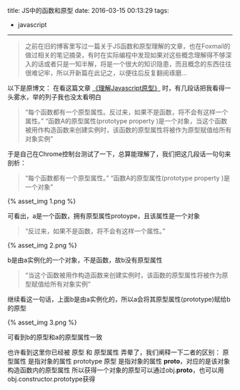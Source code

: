 title: JS中的函数和原型
date: 2016-03-15 00:13:29
tags:
- javascript
---

> 之前在旧的博客里写过一篇关于JS函数和原型理解的文章，也在Foxmail的做过相关的笔记摘录，有时在实际编程中发现如果对这些概念理解得不够深入的话或者只是一知半解，将是一个很大的知识隐患，而且概念的东西往往很难记牢，所以开新篇在此记之，以便往后反复翻阅琢磨...

<!-- more -->
以下是原博文：
在看这篇文章 [《理解Javascript原型》](http://blog.jobbole.com/9648/) 时，有几段话把我看得一头雾水，举的列子我也没太看明白
> “每个函数都有一个原型属性。反过来，如果不是函数，将不会有这样一个属性。”
“函数A的原型属性(prototype property )是一个对象，当这个函数被用作构造函数来创建实例时，该函数的原型属性将被作为原型赋值给所有对象实例”

于是自己在Chrome控制台测试了一下，总算能理解了，我们把这几段话一句句来剖析：

> “每个函数都有一个原型属性。”
“函数A的原型属性(prototype property )是一个对象”

{% asset_img 1.png %}

可看出，a是一个函数，拥有原型属性protoype，且该属性是一个对象

> “反过来，如果不是函数，将不会有这样一个属性。”

{% asset_img 2.png %}

b是由a实例化的一个对象，不是函数，故b没有原型属性

> “当这个函数被用作构造函数来创建实例时，该函数的原型属性将被作为原型赋值给所有对象实例”

继续看这一句话，上面b是由a实例化的，所以a会将其原型属性(prototype)赋给b的原型

{% asset_img 3.png %}

可看到b的原型和a的原型属性一致

也许看到这里你已经被 原型 和 原型属性 弄晕了，我们阐释一下二者的区别：
原型属性  是指对象的属性 prototype
原型  是指对象的属性 __proto__，对应的是该对象构造函数内的原型属性
所以获得一个对象的原型可以通过obj.__proto__，也可以用obj.constructor.prototype获得
